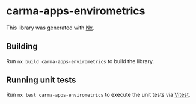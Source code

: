 # carma-apps-envirometrics

This library was generated with [Nx](https://nx.dev).

## Building

Run `nx build carma-apps-envirometrics` to build the library.

## Running unit tests

Run `nx test carma-apps-envirometrics` to execute the unit tests via [Vitest](https://vitest.dev/).
